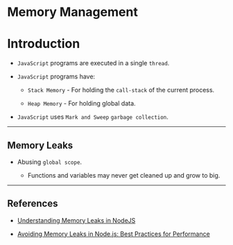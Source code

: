 # Memory Management

# Introduction

* `JavaScript` programs are executed in a single `thread`.

* `JavaScript` programs have:

    * `Stack Memory` - For holding the `call-stack` of the current process.

    * `Heap Memory` - For holding global data.

* `JavaScript` uses `Mark and Sweep` `garbage collection`.

---

## Memory Leaks

* Abusing `global scope`.

    * Functions and variables may never get cleaned up and grow to big.

---

## References

* [Understanding Memory Leaks in NodeJS](https://blog.bitsrc.io/memory-leaks-in-nodejs-54ac7bbd4173)

* [Avoiding Memory Leaks in Node.js: Best Practices for Performance](https://blog.appsignal.com/2020/05/06/avoiding-memory-leaks-in-nodejs-best-practices-for-performance.html)

